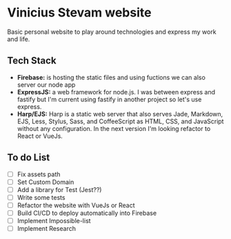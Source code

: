 # Vinicius Stevam website
Basic personal website to play around technologies and express my work and life.

## Tech Stack
- <b>Firebase:</b> is hosting the static files and using fuctions we can also server our node app
- <b>ExpressJS:</b> a web framework for node.js. I was between express and fastify but I'm current using fastify in another project so let's use express.
- <b>Harp/EJS:</b> Harp is a static web server that also serves Jade, Markdown, EJS, Less, Stylus, Sass, and CoffeeScript as HTML, CSS, and JavaScript without any configuration. In the next version I'm looking refactor to React or VueJs.

## To do List

- [ ] Fix assets path
- [ ] Set Custom Domain
- [ ] Add a library for Test (Jest??)
- [ ] Write some tests
- [ ] Refactor the website with VueJs or React
- [ ] Build CI/CD to deploy automatically into Firebase
- [ ] Implement Impossible-list
- [ ] Implement Research
